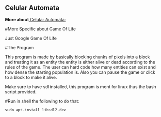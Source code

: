 ## Celular Automata

**More about**[ Celular Automata:](https://en.wikipedia.org/wiki/Cellular_automaton)

#More Specific about Game Of Life

Just Google Game Of Life

#The Program

This program is made by basically blocking chunks of pixels into a block and treating it as an entity the entity is either alive
or dead according to the rules of the game. The user can hard code how many entities can exist and how dense the starting
population is. Also you can pause the game or click to a block to make it alive. 

Make sure to have sdl installed, this program is ment for linux thus the bash script provided. 

#Run in shell the following to do that:
```
sudo apt-install libsdl2-dev
```

